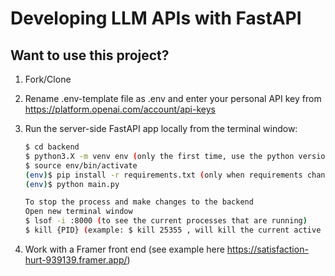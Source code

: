 # Developing LLM APIs with FastAPI

## Want to use this project?

1. Fork/Clone

2. Rename .env-template file as .env and enter your personal API key from https://platform.openai.com/account/api-keys

3. Run the server-side FastAPI app locally from the terminal window:

   ```sh
   $ cd backend
   $ python3.X -m venv env (only the first time, use the python version you have installed)
   $ source env/bin/activate
   (env)$ pip install -r requirements.txt (only when requirements change)
   (env)$ python main.py

   To stop the process and make changes to the backend
   Open new terminal window
   $ lsof -i :8000 (to see the current processes that are running)
   $ kill {PID} (example: $ kill 25355 , will kill the current active process, and allow you to restart the backend with $ python main.py)
   ```

4. Work with a Framer front end (see example here https://satisfaction-hurt-939139.framer.app/)




